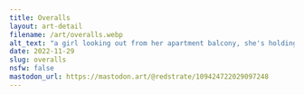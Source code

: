 ```yaml
---
title: Overalls
layout: art-detail
filename: /art/overalls.webp
alt_text: "a girl looking out from her apartment balcony, she's holding a can of something in her left hand. she has her right hand in her overalls pocket, and listening to music on headphones. there is a visible train and other residential buildings in the background."
date: 2022-11-29
slug: overalls
nsfw: false
mastodon_url: https://mastodon.art/@redstrate/109424722029097248
---
```

